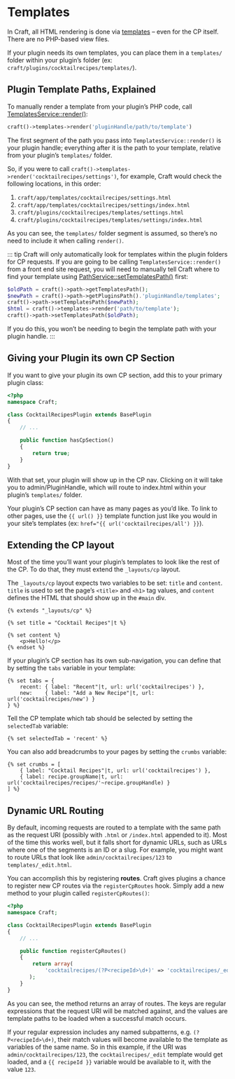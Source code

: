 # Templates

In Craft, all HTML rendering is done via [templates](../templating-overview.md) – even for the CP itself. There are no PHP-based view files.

If your plugin needs its own templates, you can place them in a `templates/` folder within your plugin’s folder (ex: `craft/plugins/cocktailrecipes/templates/`).

## Plugin Template Paths, Explained

To manually render a template from your plugin’s PHP code, call [TemplatesService::render()](https://docs.craftcms.com/api/v2/services/TemplatesService.html#render-detail):

```php
craft()->templates->render('pluginHandle/path/to/template')
```

The first segment of the path you pass into `TemplatesService::render()` is your plugin handle; everything after it is the path to your template, relative from your plugin’s `templates/` folder.

So, if you were to call `craft()->templates->render('cocktailrecipes/settings')`, for example, Craft would check the following locations, in this order:

1. `craft/app/templates/cocktailrecipes/settings.html`
2. `craft/app/templates/cocktailrecipes/settings/index.html`
3. `craft/plugins/cocktailrecipes/templates/settings.html`
4. `craft/plugins/cocktailrecipes/templates/settings/index.html`

As you can see, the `templates/` folder segment is assumed, so there’s no need to include it when calling `render()`.

::: tip
Craft will only automatically look for templates within the plugin folders for CP requests. If you are going to be calling `TemplatesService::render()` from a front end site request, you will need to manually tell Craft where to find your template using [PathService::setTemplatesPath()](https://docs.craftcms.com/api/v2/services/PathService.html#setTemplatesPath-detail) first:

```php
$oldPath = craft()->path->getTemplatesPath();
$newPath = craft()->path->getPluginsPath().'pluginHandle/templates';
craft()->path->setTemplatesPath($newPath);
$html = craft()->templates->render('path/to/template');
craft()->path->setTemplatesPath($oldPath);
```

If you do this, you won’t be needing to begin the template path with your plugin handle.
:::

## Giving your Plugin its own CP Section

If you want to give your plugin its own CP section, add this to your primary plugin class:

```php
<?php
namespace Craft;

class CocktailRecipesPlugin extends BasePlugin
{
    // ...

    public function hasCpSection()
    {
        return true;
    }
}
```

With that set, your plugin will show up in the CP nav. Clicking on it will take you to admin/PluginHandle, which will route to index.html within your plugin’s `templates/` folder.

Your plugin’s CP section can have as many pages as you’d like. To link to other pages, use the `{{ url() }}` template function just like you would in your site’s templates (ex: `href="{{ url('cocktailrecipes/all') }}`).

## Extending the CP layout

Most of the time you’ll want your plugin’s templates to look like the rest of the CP. To do that, they must extend the ``_layouts/cp`` layout.

The `_layouts/cp` layout expects two variables to be set: `title` and `content`. `title` is used to set the page’s `<title>` and `<h1>` tag values, and `content` defines the HTML that should show up in the `#main` div.

```twig
{% extends "_layouts/cp" %}

{% set title = "Cocktail Recipes"|t %}

{% set content %}
    <p>Hello!</p>
{% endset %}
```

If your plugin’s CP section has its own sub-navigation, you can define that by setting the `tabs` variable in your template:

```twig
{% set tabs = {
    recent: { label: "Recent"|t, url: url('cocktailrecipes') },
    new:    { label: "Add a New Recipe"|t, url: url('cocktailrecipes/new') }
} %}
```

Tell the CP template which tab should be selected by setting the `selectedTab` variable:

```twig
{% set selectedTab = 'recent' %}
```

You can also add breadcrumbs to your pages by setting the `crumbs` variable:

```twig
{% set crumbs = [
    { label: "Cocktail Recipes"|t, url: url('cocktailrecipes') },
    { label: recipe.groupName|t, url: url('cocktailrecipes/recipes/'~recipe.groupHandle) }
] %}
```

## Dynamic URL Routing

By default, incoming requests are routed to a template with the same path as the request URI (possibly with `.html` or `/index.html` appended to it). Most of the time this works well, but it falls short for dynamic URLs, such as URLs where one of the segments is an ID or a slug. For example, you might want to route URLs that look like `admin/cocktailrecipes/123` to `templates/_edit.html`.

You can accomplish this by registering **routes**. Craft gives plugins a chance to register new CP routes via the `registerCpRoutes` hook. Simply add a new method to your plugin called `registerCpRoutes()`:

```php
<?php
namespace Craft;

class CocktailRecipesPlugin extends BasePlugin
{
    // ...

    public function registerCpRoutes()
    {
        return array(
            'cocktailrecipes/(?P<recipeId>\d+)' => 'cocktailrecipes/_edit',
       );
    }
}
```

As you can see, the method returns an array of routes. The keys are regular expressions that the request URI will be matched against, and the values are template paths to be loaded when a successful match occurs.

If your regular expression includes any named subpatterns, e.g. `(?P<recipeId>\d+)`, their match values will become available to the template as variables of the same name. So in this example, if the URI was `admin/cocktailrecipes/123`, the `cocktailrecipes/_edit` template would get loaded, and a `{{ recipeId }}` variable would be available to it, with the value `123`.
